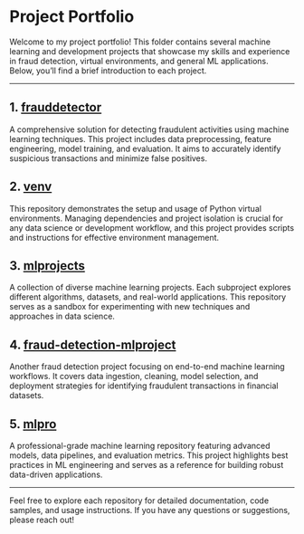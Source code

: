 # Project Portfolio

Welcome to my project portfolio! This folder contains several machine learning and development projects that showcase my skills and experience in fraud detection, virtual environments, and general ML applications. Below, you’ll find a brief introduction to each project.

---

## 1. [frauddetector](https://github.com/AnjaliMYP5/frauddetector)
A comprehensive solution for detecting fraudulent activities using machine learning techniques. This project includes data preprocessing, feature engineering, model training, and evaluation. It aims to accurately identify suspicious transactions and minimize false positives.

## 2. [venv](https://github.com/AnjaliMYP5/venv)
This repository demonstrates the setup and usage of Python virtual environments. Managing dependencies and project isolation is crucial for any data science or development workflow, and this project provides scripts and instructions for effective environment management.

## 3. [mlprojects](https://github.com/AnjaliMYP5/mlprojects)
A collection of diverse machine learning projects. Each subproject explores different algorithms, datasets, and real-world applications. This repository serves as a sandbox for experimenting with new techniques and approaches in data science.

## 4. [fraud-detection-mlproject](https://github.com/AnjaliMYP5/fraud-detection-mlproject)
Another fraud detection project focusing on end-to-end machine learning workflows. It covers data ingestion, cleaning, model selection, and deployment strategies for identifying fraudulent transactions in financial datasets.

## 5. [mlpro](https://github.com/AnjaliMYP5/mlpro)
A professional-grade machine learning repository featuring advanced models, data pipelines, and evaluation metrics. This project highlights best practices in ML engineering and serves as a reference for building robust data-driven applications.

---

Feel free to explore each repository for detailed documentation, code samples, and usage instructions. If you have any questions or suggestions, please reach out!
